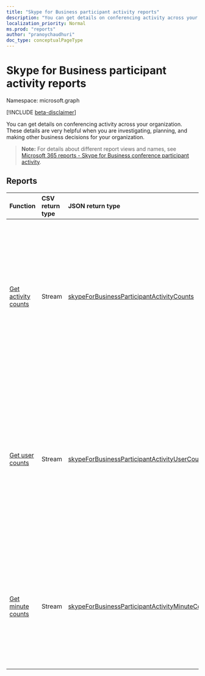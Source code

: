 ```yaml
---
title: "Skype for Business participant activity reports"
description: "You can get details on conferencing activity across your organization. These details are very helpful when you are investigating, planning, and making other business decisions for your organization."
localization_priority: Normal
ms.prod: "reports"
author: "pranoychaudhuri"
doc_type: conceptualPageType
---
```


# Skype for Business participant activity reports

Namespace: microsoft.graph

[!INCLUDE [beta-disclaimer](../../includes/beta-disclaimer.md)]

You can get details on conferencing activity across your organization. These details are very helpful when you are investigating, planning, and making other business decisions for your organization.

> **Note:** For details about different report views and names, see [Microsoft 365 reports - Skype for Business conference participant activity](https://support.office.com/client/Skype-for-Business-Online-conference-participant-activity-c3c89995-65dd-4715-9e38-bb244c742c6b).

## Reports

| Function                                 | CSV return type | JSON return type                         | Description                              |
| :--------------------------------------- | :-------------- | :--------------------------------------- | ---------------------------------------- |
| [Get activity counts](../api/reportroot-getskypeforbusinessparticipantactivitycounts.md) | Stream          | [skypeForBusinessParticipantActivityCounts](../resources/skypeforbusinessparticipantactivitycounts.md) | Get usage trends on the number and type of conference sessions that users from your organization participated in. Types of conference sessions include IM, audio/video, application sharing, web, and dial-in/out - 3rd party. |
| [Get user counts](../api/reportroot-getskypeforbusinessparticipantactivityusercounts.md) | Stream          | [skypeForBusinessParticipantActivityUserCounts](../resources/skypeforbusinessparticipantactivityusercounts.md) | Get usage trends on the number of unique users and type of conference sessions that users from your organization participated in. Types of conference sessions include IM, audio/video, application sharing, web, and dial-in/out - 3rd party. |
| [Get minute counts](../api/reportroot-getskypeforbusinessparticipantactivityminutecounts.md) | Stream          | [skypeForBusinessParticipantActivityMinuteCounts](../resources/skypeforbusinessparticipantactivityminutecounts.md) | Get usage trends on the length in minutes and type of conference sessions that users from your organization participated in. Types of conference sessions include audio/video. |


